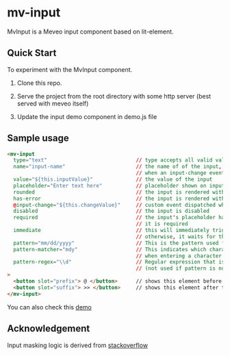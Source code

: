 # mv-input

MvInput is a Meveo input component based on lit-element.

## Quick Start

To experiment with the MvInput component.

1. Clone this repo.

2. Serve the project from the root directory with some http server (best served with meveo itself)

3. Update the input demo component in demo.js file

## Sample usage

```html
<mv-input
  type="text"                             // type accepts all valid values for html input tag
  name="input-name"                       // the name of of the input, this is returned in the details
                                          // when an input-change event is dispatched.
  value="${this.inputValue}"              // the value of the input
  placeholder="Enter text here"           // placeholder shown on input when no value is entered yet
  rounded                                 // the input is rendered with rounded ends
  has-error                               // the input is rendered with error borders
  @input-change="${this.changeValue}"     // custom event dispatched when the input value is changed
  disabled                                // the input is disabled
  required                                // the input's placeholder has a bolder text to indicate that
                                          // it is required
  immediate                               // this will immediately trigger the @input-change event on key press
                                          // otherwise, it waits for the focus to change or enter key is pressed
  pattern="mm/dd/yyyy"                    // This is the pattern used for input masking
  pattern-matcher="mdy"                   // This indicates which characters in the pattern will be matched
                                          // when entering a character (not used if pattern is not defined)
  pattern-regex="\\d"                     // Regular expression that is used to match the input value
                                          // (not used if pattern is not defined)
>
  <button slot="prefix"> @ </button>      // shows this element before the input box
  <button slot="suffix"> >> </button>     // shows this element after the input box
</mv-input>
```

You can also check this [demo](https://input.meveo.org/)


## Acknowledgement
Input masking logic is derived from [stackoverflow](https://stackoverflow.com/a/55010378)